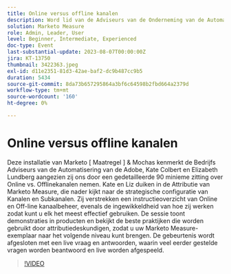 ```yaml
---
title: Online versus offline kanalen
description: Word lid van de Adviseurs van de Onderneming van de Automatisering van de Marketing van de Adobe, Kate Colbert en Elizabeth Lundberg, voor een diepgaande 90 minuten zitting over het optimaliseren van Online en Offline kanalen met de Attributie van Marketo Measure, die strategische configuraties, beste praktijken, en levende Q&A kenmerkt.
solution: Marketo Measure
role: Admin, Leader, User
level: Beginner, Intermediate, Experienced
doc-type: Event
last-substantial-update: 2023-08-07T00:00:00Z
jira: KT-13750
thumbnail: 3422363.jpeg
exl-id: d11e2351-81d3-42ae-baf2-dc9b487cc9b5
duration: 5434
source-git-commit: 8da73b657295864a3bf6c64598b2fbd664a2379d
workflow-type: tm+mt
source-wordcount: '160'
ht-degree: 0%

---
```


# Online versus offline kanalen

Deze installatie van Marketo [ Maatregel ] &amp; Mochas kenmerkt de Bedrijfs Adviseurs van de Automatisering van de Adobe, Kate Colbert en Elizabeth Lundberg aangezien zij ons door een gedetailleerde 90 minieme zitting over Online vs. Offlinekanalen nemen. Kate en Liz duiken in de Attributie van Marketo Measure, die nader kijkt naar de strategische configuratie van Kanalen en Subkanalen. Zij verstrekken een instructieoverzicht van Online en Off-line kanaalbeheer, evenals de ingewikkeldheid van hoe zij werken zodat kunt u elk het meest effectief gebruiken. De sessie toont demonstraties in producten en bekijkt de beste praktijken die worden gebruikt door attributiedeskundigen, zodat u uw Marketo Measure-exemplaar naar het volgende niveau kunt brengen. De gebeurtenis wordt afgesloten met een live vraag en antwoorden, waarin veel eerder gestelde vragen worden beantwoord en live worden afgespeeld.

>[!VIDEO](https://video.tv.adobe.com/v/3422363/?learn=on)
